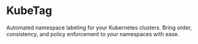 # KubeTag
Automated namespace labeling for your Kubernetes clusters. Bring order, consistency, and policy enforcement to your namespaces with ease.
